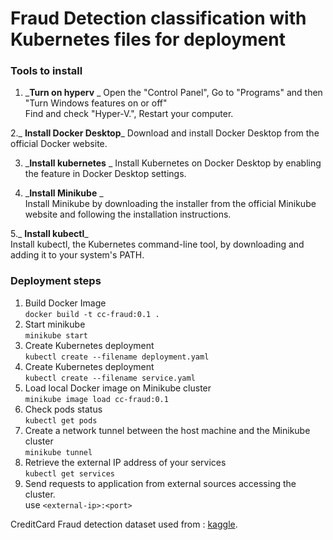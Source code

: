 # Fraud Detection classification with Kubernetes files for deployment

### Tools to install 

1. _**Turn on hyperv**  _
        Open the "Control Panel", Go to "Programs" and then "Turn Windows features on or off"  
        Find and check "Hyper-V.", Restart your computer.

2._ **Install Docker Desktop**_
        Download and install Docker Desktop from the official Docker website.

3. _**Install kubernetes** _
        Install Kubernetes on Docker Desktop by enabling the feature in Docker Desktop settings.

4. _**Install Minikube** _  
        Install Minikube by downloading the installer from the official Minikube website and following the installation instructions.

5._ **Install kubectl**_   
        Install kubectl, the Kubernetes command-line tool, by downloading and adding it to your system's PATH.



### Deployment steps

1. Build Docker Image  
          `docker build -t cc-fraud:0.1 .`
2. Start minikube   
          `minikube start`
3. Create Kubernetes deployment  
          `kubectl create --filename deployment.yaml`
4. Create Kubernetes deployment  
          `kubectl create --filename service.yaml`
5. Load local Docker image on Minikube cluster  
          `minikube image load cc-fraud:0.1`
7. Check pods status  
          `kubectl get pods`
8. Create a network tunnel between the host machine and the Minikube cluster   
          `minikube tunnel`
9. Retrieve the external IP address of your services  
          `kubectl get services`
10. Send requests to application from external sources accessing the cluster.  
          use `<external-ip>:<port>`

CreditCard Fraud detection dataset used from :  [kaggle](https://www.kaggle.com/mlg-ulb/creditcardfraud).

